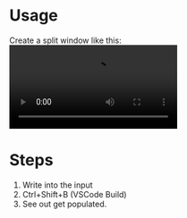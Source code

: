 # Usage
Create a split window like this:
![demo](DEMO.mp4)

# Steps
1. Write into the input
2. Ctrl+Shift+B (VSCode Build)
3. See out get populated.